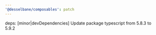 ```yaml
---
'@desselbane/composables': patch
---
```


deps: [minor|devDependencies] Update package typescript from 5.8.3 to 5.9.2
